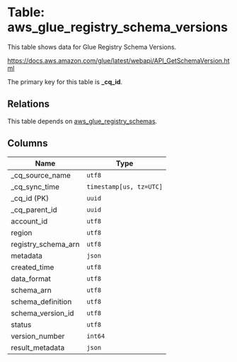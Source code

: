 # Table: aws_glue_registry_schema_versions

This table shows data for Glue Registry Schema Versions.

https://docs.aws.amazon.com/glue/latest/webapi/API_GetSchemaVersion.html

The primary key for this table is **_cq_id**.

## Relations

This table depends on [aws_glue_registry_schemas](aws_glue_registry_schemas).

## Columns

| Name          | Type          |
| ------------- | ------------- |
|_cq_source_name|`utf8`|
|_cq_sync_time|`timestamp[us, tz=UTC]`|
|_cq_id (PK)|`uuid`|
|_cq_parent_id|`uuid`|
|account_id|`utf8`|
|region|`utf8`|
|registry_schema_arn|`utf8`|
|metadata|`json`|
|created_time|`utf8`|
|data_format|`utf8`|
|schema_arn|`utf8`|
|schema_definition|`utf8`|
|schema_version_id|`utf8`|
|status|`utf8`|
|version_number|`int64`|
|result_metadata|`json`|